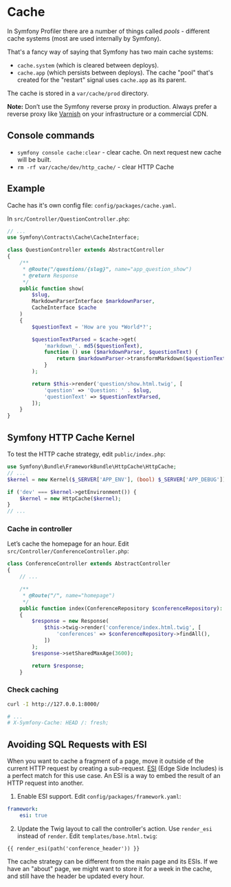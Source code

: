 # Cache

In Symfony Profiler there are a number of things called *pools* - different cache systems (most are used internally by Symfony). 

That's a fancy way of saying that Symfony has two main cache systems: 

- `cache.system` (which is cleared between deploys).
- `cache.app` (which persists between deploys). The cache "pool" that's created for the "restart" signal uses `cache.app` as its parent.

The cache is stored in a `var/cache/prod` directory.

**Note:** Don’t use the Symfony reverse proxy in production. Always prefer a reverse proxy like [Varnish](https://varnish-cache.org/) on your infrastructure or a commercial CDN.

## Console commands

- `symfony console cache:clear` - clear cache. On next request new cache will be built. 
- `rm -rf var/cache/dev/http_cache/` - clear HTTP Cache

## Example

Cache has it's own config file: `config/packages/cache.yaml`.

In `src/Controller/QuestionController.php`:

```php
// ...
use Symfony\Contracts\Cache\CacheInterface;

class QuestionController extends AbstractController
{
    /**
     * @Route("/questions/{slug}", name="app_question_show")
     * @return Response
     */
    public function show(
        $slug,
        MarkdownParserInterface $markdownParser,
        CacheInterface $cache
    )
    {
        $questionText = 'How are you *World*?';

        $questionTextParsed = $cache->get(
            'markdown_'. md5($questionText),
            function () use ($markdownParser, $questionText) {
                return $markdownParser->transformMarkdown($questionText);
            }
        );

        return $this->render('question/show.html.twig', [
            'question' => 'Question: ' . $slug,
            'questionText' => $questionTextParsed,
        ]);
    }
}
```

## Symfony HTTP Cache Kernel

To test the HTTP cache strategy, edit `public/index.php`:

```php
use Symfony\Bundle\FrameworkBundle\HttpCache\HttpCache;
// ...
$kernel = new Kernel($_SERVER['APP_ENV'], (bool) $_SERVER['APP_DEBUG']);

if ('dev' === $kernel->getEnvironment()) {
    $kernel = new HttpCache($kernel);
}
// ...
```

### Cache in controller

Let’s cache the homepage for an hour. Edit `src/Controller/ConferenceController.php`:

```php
class ConferenceController extends AbstractController
{
    // ...

    /**
     * @Route("/", name="homepage")
     */
    public function index(ConferenceRepository $conferenceRepository): Response
    {
        $response = new Response(
            $this->twig->render('conference/index.html.twig', [
                'conferences' => $conferenceRepository->findAll(),
            ])
        );
        $response->setSharedMaxAge(3600);

        return $response;
    }
```

### Check caching

```bash
curl -I http://127.0.0.1:8000/

# ...
# X-Symfony-Cache: HEAD /: fresh;
```

## Avoiding SQL Requests with ESI

When you want to cache a fragment of a page, move it outside of the current HTTP request by creating a sub-request. [ESI](https://symfony.com/doc/current/http_cache/esi.html) (Edge Side Includes) is a perfect match for this use case. An ESI is a way to embed the result of an HTTP request into another.

1. Enable ESI support. Edit `config/packages/framework.yaml`:

```yml
framework:
    esi: true
```

2. Update the Twig layout to call the controller's action. Use `render_esi` instead of `render`. Edit `templates/base.html.twig`:

```
{{ render_esi(path('conference_header')) }}
```

The cache strategy can be different from the main page and its ESIs. 
If we have an "about" page, we might want to store it for a week in the cache, and still have the header be updated every hour.
